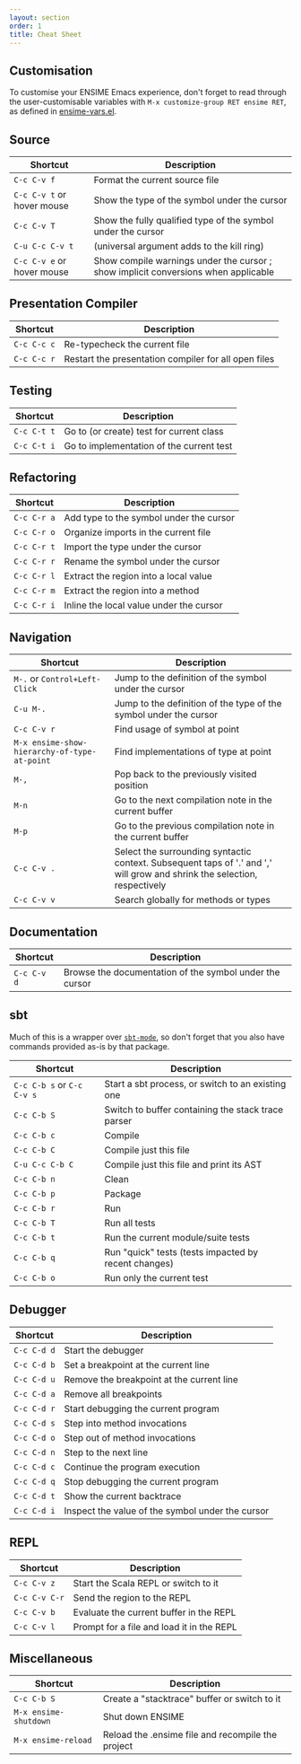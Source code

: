 ```yaml
---
layout: section
order: 1
title: Cheat Sheet
---
```


## Customisation

To customise your ENSIME Emacs experience, don't forget to read through the user-customisable variables with `M-x customize-group RET ensime RET`, as defined in [ensime-vars.el](http://github.com/ensime/ensime-emacs/blob/master/ensime-vars.el).

## Source

| Shortcut    | Description |
|-------------|-------------|
| `C-c C-v f` | Format the current source file |
| `C-c C-v t` or hover mouse | Show the type of the symbol under the cursor |
| `C-c C-v T` | Show the fully qualified type of the symbol under the cursor |
| `C-u C-c C-v t` | (universal argument adds to the kill ring) |
| `C-c C-v e` or hover mouse | Show compile warnings under the cursor ; show implicit conversions when applicable |

## Presentation Compiler

| Shortcut    | Description |
|-------------|-------------|
| `C-c C-c c` | Re-typecheck the current file |
| `C-c C-c r` | Restart the presentation compiler for all open files |


## Testing

| Shortcut    | Description |
|-------------|-------------|
| `C-c C-t t` | Go to (or create) test for current class |
| `C-c C-t i` | Go to implementation of the current test |

## Refactoring

| Shortcut    | Description |
|-------------|-------------|
| `C-c C-r a` | Add type to the symbol under the cursor |
| `C-c C-r o` | Organize imports in the current file |
| `C-c C-r t` | Import the type under the cursor |
| `C-c C-r r` | Rename the symbol under the cursor |
| `C-c C-r l` | Extract the region into a local value |
| `C-c C-r m` | Extract the region into a method |
| `C-c C-r i` | Inline the local value under the cursor |

## Navigation

| Shortcut    | Description |
|-------------|-------------|
| `M-.` or `Control+Left-Click` | Jump to the definition of the symbol under the cursor |
| `C-u M-.` | Jump to the definition of the type of the symbol under the cursor |
| `C-c C-v r` | Find usage of symbol at point |
| `M-x ensime-show-hierarchy-of-type-at-point` | Find implementations of type at point |
| `M-,` | Pop back to the previously visited position |
| `M-n` | Go to the next compilation note in the current buffer |
| `M-p` | Go to the previous compilation note in the current buffer |
| `C-c C-v .` | Select the surrounding syntactic context. Subsequent taps of '.' and ',' will grow and shrink the selection, respectively |
| `C-c C-v v` | Search globally for methods or types |

## Documentation

| Shortcut    | Description |
|-------------|-------------|
| `C-c C-v d` | Browse the documentation of the symbol under the cursor |

## sbt

Much of this is a wrapper over [`sbt-mode`](https://github.com/hvesalai/sbt-mode), so don't forget that you also have commands provided as-is by that package.

| Shortcut    | Description |
|-------------|-------------|
| `C-c C-b s` or `C-c C-v s` | Start a sbt process, or switch to an existing one |
| `C-c C-b S` | Switch to buffer containing the stack trace parser |
| `C-c C-b c` | Compile |
| `C-c C-b C` | Compile just this file |
| `C-u C-c C-b C` | Compile just this file and print its AST |
| `C-c C-b n` | Clean |
| `C-c C-b p` | Package |
| `C-c C-b r` | Run |
| `C-c C-b T` | Run all tests |
| `C-c C-b t` | Run the current module/suite tests |
| `C-c C-b q` | Run "quick" tests (tests impacted by recent changes) |
| `C-c C-b o` | Run only the current test |


## Debugger

| Shortcut    | Description |
|-------------|-------------|
| `C-c C-d d` | Start the debugger |
| `C-c C-d b` | Set a breakpoint at the current line |
| `C-c C-d u` | Remove the breakpoint at the current line |
| `C-c C-d a` | Remove all breakpoints |
| `C-c C-d r` | Start debugging the current program |
| `C-c C-d s` | Step into method invocations |
| `C-c C-d o` | Step out of method invocations |
| `C-c C-d n` | Step to the next line |
| `C-c C-d c` | Continue the program execution |
| `C-c C-d q` | Stop debugging the current program |
| `C-c C-d t` | Show the current backtrace |
| `C-c C-d i` | Inspect the value of the symbol under the cursor |

## REPL

| Shortcut    | Description |
|-------------|-------------|
| `C-c C-v z` | Start the Scala REPL or switch to it |
| `C-c C-v C-r` | Send the region to the REPL |
| `C-c C-v b` | Evaluate the current buffer in the REPL |
| `C-c C-v l` | Prompt for a file and load it in the REPL |

## Miscellaneous

| Shortcut    | Description |
|-------------|-------------|
| `C-c C-b S` | Create a "stacktrace" buffer or switch to it |
| `M-x ensime-shutdown` | Shut down ENSIME |
| `M-x ensime-reload` | Reload the .ensime file and recompile the project |



